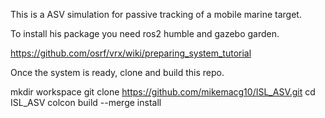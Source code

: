 This is a ASV simulation for passive tracking of a mobile marine target. 

To install his package you need ros2 humble and gazebo garden.

https://github.com/osrf/vrx/wiki/preparing_system_tutorial



Once the system is ready, clone and build this repo. 

mkdir workspace
git clone https://github.com/mikemacg10/ISL_ASV.git
cd ISL_ASV
colcon build --merge install

